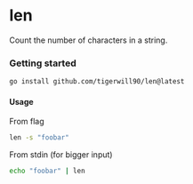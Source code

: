 # len
Count the number of characters in a string.

### Getting started
````bash
go install github.com/tigerwill90/len@latest
````

#### Usage
From flag
````bash
len -s "foobar"
````
From stdin (for bigger input)
````bash
echo "foobar" | len
````